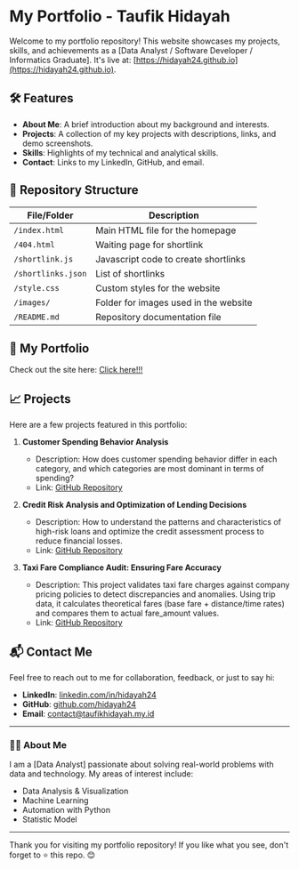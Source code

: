 # My Portfolio - Taufik Hidayah

Welcome to my portfolio repository! This website showcases my projects, skills, and achievements as a [Data Analyst / Software Developer / Informatics Graduate]. It's live at: [https://hidayah24.github.io](https://hidayah24.github.io).

## 🛠️ Features
- **About Me**: A brief introduction about my background and interests.
- **Projects**: A collection of my key projects with descriptions, links, and demo screenshots.
- **Skills**: Highlights of my technical and analytical skills.
- **Contact**: Links to my LinkedIn, GitHub, and email.

## 📂 Repository Structure

| File/Folder         | Description                              |
|---------------------|------------------------------------------|
| `/index.html`       | Main HTML file for the homepage          |
| `/404.html`         | Waiting page for shortlink               |
| `/shortlink.js`     | Javascript code to create shortlinks     |
| `/shortlinks.json`  | List of shortlinks                       |
| `/style.css`        | Custom styles for the website            |
| `/images/`          | Folder for images used in the website    |
| `/README.md`        | Repository documentation file            |


## 🌟 My Portfolio
Check out the site here: [Click here!!!](https://www.taufikhidayah.my.id)

## 📈 Projects
Here are a few projects featured in this portfolio:

1. **Customer Spending Behavior Analysis**  
   - Description: How does customer spending behavior differ in each category, and which categories are most dominant in terms of spending?  
   - Link: [GitHub Repository](https://github.com/hidayah24/data-analyst-portfolio/tree/main/Project-1-Customer-Spending-Behavior-Analysis)

2. **Credit Risk Analysis and Optimization of Lending Decisions**  
   - Description: How to understand the patterns and characteristics of high-risk loans and optimize the credit assessment process to reduce financial losses.
   - Link: [GitHub Repository](https://github.com/hidayah24/data-analyst-portfolio/tree/main/Project-2-Credit-Risk-Analysis-and-Optimization-of-Lending-Decisions)

3. **Taxi Fare Compliance Audit: Ensuring Fare Accuracy**  
   - Description: This project validates taxi fare charges against company pricing policies to detect discrepancies and anomalies. Using trip data, it calculates theoretical fares (base fare + distance/time rates) and compares them to actual fare_amount values.
   - Link: [GitHub Repository](https://github.com/hidayah24/data-analyst-portfolio/tree/main/Project-3-Taxi-Fare-Compliance-Audit:-Ensuring-Fare-Accuracy)
   
## 📬 Contact Me
Feel free to reach out to me for collaboration, feedback, or just to say hi:
- **LinkedIn**: [linkedin.com/in/hidayah24](https://linkedin.com/in/hidayah24)
- **GitHub**: [github.com/hidayah24](https://github.com/hidayah24)
- **Email**: contact@taufikhidayah.my.id

---

### 👨‍💻 About Me
I am a [Data Analyst] passionate about solving real-world problems with data and technology. My areas of interest include:
- Data Analysis & Visualization
- Machine Learning
- Automation with Python
- Statistic Model

---

Thank you for visiting my portfolio repository! If you like what you see, don't forget to ⭐ this repo. 😊
